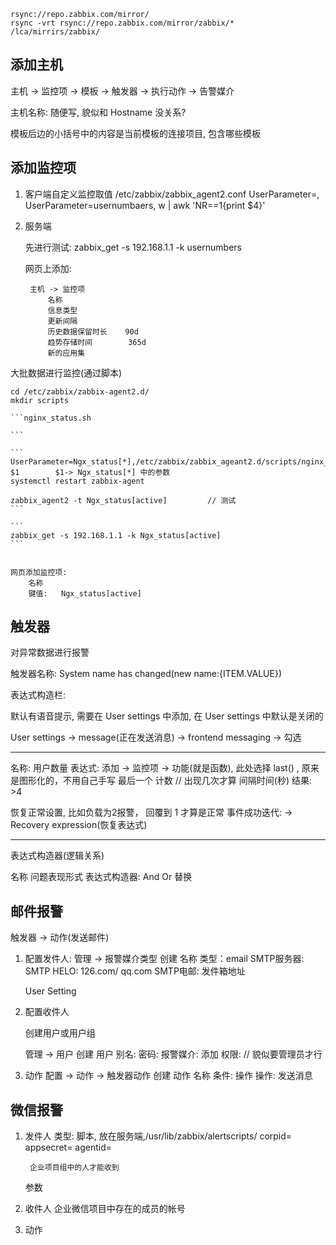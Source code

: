 
```
rsync://repo.zabbix.com/mirror/
rsync -vrt rsync://repo.zabbix.com/mirror/zabbix/*   /lca/mirrirs/zabbix/
```

## 添加主机

主机 -> 监控项 -> 模板 -> 触发器 -> 执行动作 -> 告警媒介

主机名称: 随便写, 貌似和 Hostname 没关系?

模板后边的小括号中的内容是当前模板的连接项目, 包含哪些模板


## 添加监控项

1. 客户端自定义监控取值
    /etc/zabbix/zabbix_agent2.conf
        UserParameter=<key>,<shell command>
        UserParameter=usernumbaers, w | awk 'NR==1{print $4}'

2. 服务端

    先进行测试: zabbix_get -s 192.168.1.1 -k usernumbers

    网页上添加:

        主机 -> 监控项 
            名称
            信息类型
            更新间隔
            历史数据保留时长    90d
            趋势存储时间        365d
            新的应用集


大批数据进行监控(通过脚本)

    cd /etc/zabbix/zabbix-agent2.d/
    mkdir scripts

    ```nginx_status.sh

    ```

    ```
    UserParameter=Ngx_status[*],/etc/zabbix/zabbix_ageant2.d/scripts/nginx_status.sh $1        $1-> Ngx_status[*] 中的参数
    systemctl restart zabbix-agent

    zabbix_agent2 -t Ngx_status[active]         // 测试
    ```

    ```
    zabbix_get -s 192.168.1.1 -k Ngx_status[active]
    ```


    网页添加监控项:
        名称
        键值:   Ngx_status[active]



## 触发器

对异常数据进行报警

触发器名称:  System name has changed(new name:{ITEM.VALUE})

表达式构造栏:

默认有语音提示, 需要在 User settings 中添加, 在 User settings 中默认是关闭的

User settings -> message(正在发送消息) -> frontend messaging -> 勾选

---

名称: 用户数量
表达式: 添加 -> 监控项 -> 功能(就是函数), 此处选择 last() , 原来是图形化的，不用自己手写
最后一个 计数                       // 出现几次才算
间隔时间(秒)
结果: >4

恢复正常设置, 比如负载为2报警， 回覆到 1 才算是正常
    事件成功迭代: -> Recovery expression(恢复表达式)

---

表达式构造器(逻辑关系)

名称
问题表现形式
表达式构造器: And  Or  替换




## 邮件报警

触发器 -> 动作(发送邮件)


1. 配置发件人:
    管理 -> 报警媒介类型
        创建
            名称
            类型：email
            SMTP服务器:
            SMTP HELO:    126.com/ qq.com
            SMTP电邮: 发件箱地址

    User Setting

2. 配置收件人

    创建用户或用户组

    管理 -> 用户
        创建
            用户
                别名:
                密码:
            报警媒介:
                添加
            权限:               // 貌似要管理员才行

3. 动作
    配置 -> 动作 -> 触发器动作
        创建
            动作
                名称
                条件:
            操作
                操作: 发送消息


## 微信报警

1. 发件人
    类型: 脚本, 放在服务端,/usr/lib/zabbix/alertscripts/
        corpid=
        appsecret=
        agentid=
        
        企业项目组中的人才能收到

    参数


2. 收件人
    企业微信项目中存在的成员的帐号

3. 动作

